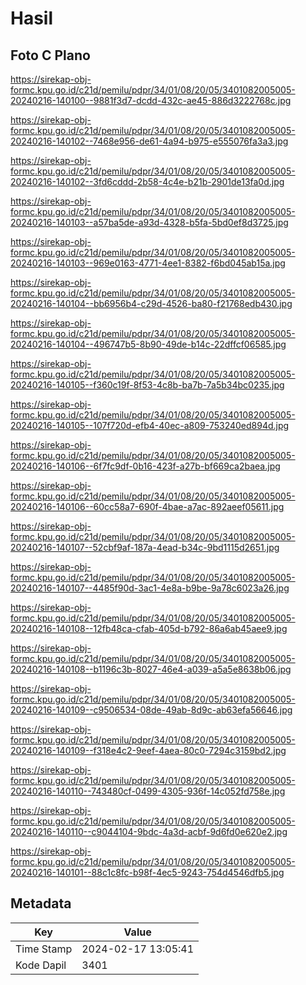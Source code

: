# Hasil

## Foto C Plano

https://sirekap-obj-formc.kpu.go.id/c21d/pemilu/pdpr/34/01/08/20/05/3401082005005-20240216-140100--9881f3d7-dcdd-432c-ae45-886d3222768c.jpg

https://sirekap-obj-formc.kpu.go.id/c21d/pemilu/pdpr/34/01/08/20/05/3401082005005-20240216-140102--7468e956-de61-4a94-b975-e555076fa3a3.jpg

https://sirekap-obj-formc.kpu.go.id/c21d/pemilu/pdpr/34/01/08/20/05/3401082005005-20240216-140102--3fd6cddd-2b58-4c4e-b21b-2901de13fa0d.jpg

https://sirekap-obj-formc.kpu.go.id/c21d/pemilu/pdpr/34/01/08/20/05/3401082005005-20240216-140103--a57ba5de-a93d-4328-b5fa-5bd0ef8d3725.jpg

https://sirekap-obj-formc.kpu.go.id/c21d/pemilu/pdpr/34/01/08/20/05/3401082005005-20240216-140103--969e0163-4771-4ee1-8382-f6bd045ab15a.jpg

https://sirekap-obj-formc.kpu.go.id/c21d/pemilu/pdpr/34/01/08/20/05/3401082005005-20240216-140104--bb6956b4-c29d-4526-ba80-f21768edb430.jpg

https://sirekap-obj-formc.kpu.go.id/c21d/pemilu/pdpr/34/01/08/20/05/3401082005005-20240216-140104--496747b5-8b90-49de-b14c-22dffcf06585.jpg

https://sirekap-obj-formc.kpu.go.id/c21d/pemilu/pdpr/34/01/08/20/05/3401082005005-20240216-140105--f360c19f-8f53-4c8b-ba7b-7a5b34bc0235.jpg

https://sirekap-obj-formc.kpu.go.id/c21d/pemilu/pdpr/34/01/08/20/05/3401082005005-20240216-140105--107f720d-efb4-40ec-a809-753240ed894d.jpg

https://sirekap-obj-formc.kpu.go.id/c21d/pemilu/pdpr/34/01/08/20/05/3401082005005-20240216-140106--6f7fc9df-0b16-423f-a27b-bf669ca2baea.jpg

https://sirekap-obj-formc.kpu.go.id/c21d/pemilu/pdpr/34/01/08/20/05/3401082005005-20240216-140106--60cc58a7-690f-4bae-a7ac-892aeef05611.jpg

https://sirekap-obj-formc.kpu.go.id/c21d/pemilu/pdpr/34/01/08/20/05/3401082005005-20240216-140107--52cbf9af-187a-4ead-b34c-9bd1115d2651.jpg

https://sirekap-obj-formc.kpu.go.id/c21d/pemilu/pdpr/34/01/08/20/05/3401082005005-20240216-140107--4485f90d-3ac1-4e8a-b9be-9a78c6023a26.jpg

https://sirekap-obj-formc.kpu.go.id/c21d/pemilu/pdpr/34/01/08/20/05/3401082005005-20240216-140108--12fb48ca-cfab-405d-b792-86a6ab45aee9.jpg

https://sirekap-obj-formc.kpu.go.id/c21d/pemilu/pdpr/34/01/08/20/05/3401082005005-20240216-140108--b1196c3b-8027-46e4-a039-a5a5e8638b06.jpg

https://sirekap-obj-formc.kpu.go.id/c21d/pemilu/pdpr/34/01/08/20/05/3401082005005-20240216-140109--c9506534-08de-49ab-8d9c-ab63efa56646.jpg

https://sirekap-obj-formc.kpu.go.id/c21d/pemilu/pdpr/34/01/08/20/05/3401082005005-20240216-140109--f318e4c2-9eef-4aea-80c0-7294c3159bd2.jpg

https://sirekap-obj-formc.kpu.go.id/c21d/pemilu/pdpr/34/01/08/20/05/3401082005005-20240216-140110--743480cf-0499-4305-936f-14c052fd758e.jpg

https://sirekap-obj-formc.kpu.go.id/c21d/pemilu/pdpr/34/01/08/20/05/3401082005005-20240216-140110--c9044104-9bdc-4a3d-acbf-9d6fd0e620e2.jpg

https://sirekap-obj-formc.kpu.go.id/c21d/pemilu/pdpr/34/01/08/20/05/3401082005005-20240216-140101--88c1c8fc-b98f-4ec5-9243-754d4546dfb5.jpg


## Metadata

| Key        | Value               |
| ---------- | ------------------- |
| Time Stamp | 2024-02-17 13:05:41 |
| Kode Dapil | 3401                |



